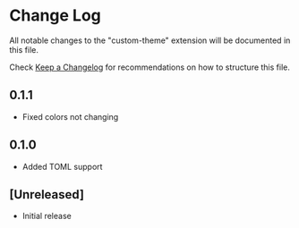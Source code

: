 # Change Log

All notable changes to the "custom-theme" extension will be documented in this file.

Check [Keep a Changelog](http://keepachangelog.com/) for recommendations on how to structure this file.

## 0.1.1
- Fixed colors not changing

## 0.1.0
- Added TOML support

## [Unreleased]

- Initial release

